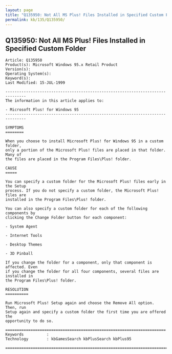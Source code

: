 ```yaml
---
layout: page
title: "Q135950: Not All MS Plus! Files Installed in Specified Custom Folder"
permalink: kb/135/Q135950/
---
```


## Q135950: Not All MS Plus! Files Installed in Specified Custom Folder

	Article: Q135950
	Product(s): Microsoft Windows 95.x Retail Product
	Version(s): 
	Operating System(s): 
	Keyword(s): 
	Last Modified: 15-JUL-1999
	
	-------------------------------------------------------------------------------
	The information in this article applies to:
	
	- Microsoft Plus! for Windows 95 
	-------------------------------------------------------------------------------
	
	SYMPTOMS
	========
	
	When you choose to install Microsoft Plus! for Windows 95 in a custom folder,
	only a portion of the Microsoft Plus! files are placed in that folder. Many of
	the files are placed in the Program Files\Plus! folder.
	
	CAUSE
	=====
	
	You can specify a custom folder for the Microsoft Plus! files early in the Setup
	process. If you do not specify a custom folder, the Microsoft Plus! files are
	installed in the Program Files\Plus! folder.
	
	You can also specify a custom folder for each of the following components by
	clicking the Change Folder button for each component:
	
	- System Agent
	
	- Internet Tools
	
	- Desktop Themes
	
	- 3D Pinball
	
	If you change the folder for a component, only that component is affected. Even
	if you change the folder for all four components, several files are installed in
	the Program Files\Plus! folder.
	
	RESOLUTION
	==========
	
	Run Microsoft Plus! Setup again and choose the Remove All option. Then, run
	Setup again and specify a custom folder the first time you are offered the
	opportunity to do so.
	
	======================================================================
	Keywords          :  
	Technology        : kbGamesSearch kbPlusSearch kbPlus95
	
	=============================================================================
	
